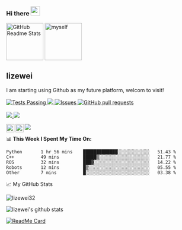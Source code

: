 ### Hi there <img src="https://media.giphy.com/media/hvRJCLFzcasrR4ia7z/giphy.gif" width="25px">

<p align="left">
 <img width="100px" src="https://res.cloudinary.com/anuraghazra/image/upload/v1594908242/logo_ccswme.svg" align="center" alt="GitHub Readme Stats" />
 <img width="100px" src="https://github.com/lizewei32/lizewei32/blob/main/my.JPG" align="center" alt="myself" />
 <h2 align="left">lizewei</h2>
 <p align="left">I am starting using Github as my future platform, welcom to visit!</p>
</p>
  <p align="left">
    <a href="https://github.com/anuraghazra/github-readme-stats/actions">
      <img alt="Tests Passing" src="https://github.com/anuraghazra/github-readme-stats/workflows/Test/badge.svg" />
    </a>
    <a href="https://codecov.io/gh/anuraghazra/github-readme-stats">
      <img src="https://codecov.io/gh/anuraghazra/github-readme-stats/branch/master/graph/badge.svg" />
    </a>
    <a href="https://github.com/anuraghazra/github-readme-stats/issues">
      <img alt="Issues" src="https://img.shields.io/github/issues/anuraghazra/github-readme-stats?color=0088ff" />
    </a>
    <a href="https://github.com/anuraghazra/github-readme-stats/pulls">
      <img alt="GitHub pull requests" src="https://img.shields.io/github/issues-pr/anuraghazra/github-readme-stats?color=0088ff" />
    </a>
    <br />
    <br />
    <a href="https://a.paddle.com/v2/click/16413/119403?link=1227">
      <img src="https://img.shields.io/badge/Supported%20by-VSCode%20Power%20User%20%E2%86%92-gray.svg?colorA=655BE1&colorB=4F44D6&style=for-the-badge"/>
    </a>
    <a href="https://a.paddle.com/v2/click/16413/119403?link=2345">
      <img src="https://img.shields.io/badge/Supported%20by-Node%20Cli.com%20%E2%86%92-gray.svg?colorA=61c265&colorB=4CAF50&style=for-the-badge"/>
    </a>
  </p>
  
<a href="https://www.linkedin.com/in/abhisheknaiidu/">
  <img align="left" alt="lizewei's LinkdeIN" width="22px" src="https://cdn.jsdelivr.net/npm/simple-icons@v3/icons/linkedin.svg" />
</a>
<a href="https://leetcode.com/abhisheknaiidu/">
  <img align="left" alt="lizewei's Leetcode" width="22px" src="https://cdn.jsdelivr.net/npm/simple-icons@v3/icons/leetcode.svg" />
</a>

![](https://visitor-badge.glitch.me/badge?page_id=abhisheknaiidu.abhisheknaiidu)


📊 **This Week I Spent My Time On:**
<!--START_SECTION:waka-->
```text
Python       1 hr 56 mins    █████████████░░░░░░░░░░░░   51.43 % 
C++          49 mins         █████▒░░░░░░░░░░░░░░░░░░░   21.77 % 
ROS          32 mins         ███▓░░░░░░░░░░░░░░░░░░░░░   14.22 % 
Robots       12 mins         █▒░░░░░░░░░░░░░░░░░░░░░░░   05.55 % 
Other        7 mins          █░░░░░░░░░░░░░░░░░░░░░░░░   03.38 % 
```
<!--END_SECTION:waka-->

📈 My GitHub Stats

<p align="left"> <img src="https://github-readme-stats.vercel.app/api?username=lizewei&show_icons=true&theme=gotham" alt="lizewei32" />
  
![lizewei's github stats](https://bad-apple-github-readme.vercel.app/api?show_bg=1&username=lizewei)


[![ReadMe Card](https://github-readme-stats.vercel.app/api/pin/?username=anuraghazra&repo=github-readme-stats&show_owner=true)](https://github.com/anuraghazra/github-readme-stats)
